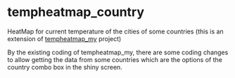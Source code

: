 # tempheatmap_country
HeatMap for current temperature of the cities of some countries (this is an extension of <a href="https://github.com/johnlplaw/tempheatmap_my">tempheatmap_my</a> project)

By the existing coding of tempheatmap_my, there are some coding changes to allow getting the data from some countries which are the options of the country combo box in the shiny screen.
